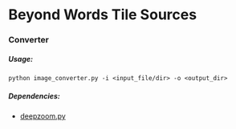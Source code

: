 # Beyond Words Tile Sources

### Converter

##### Usage:

```
python image_converter.py -i <input_file/dir> -o <output_dir>
```

##### Dependencies:
- [deepzoom.py](https://github.com/openzoom/deepzoom.py)